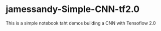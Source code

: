 # jamessandy-Simple-CNN-tf2.0

This is a simple notebook taht demos building a CNN with Tensoflow 2.0 

